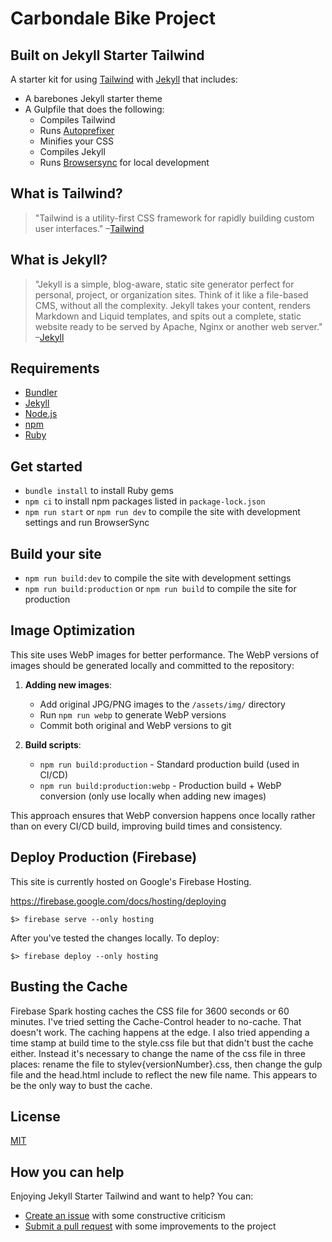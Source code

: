 # Carbondale Bike Project

## Built on Jekyll Starter Tailwind

A starter kit for using [Tailwind](https://tailwindcss.com) with [Jekyll](https://jekyllrb.com/) that includes:

- A barebones Jekyll starter theme
- A Gulpfile that does the following:
  - Compiles Tailwind
  - Runs [Autoprefixer](https://github.com/postcss/autoprefixer)
  - Minifies your CSS
  - Compiles Jekyll
  - Runs [Browsersync](https://www.browsersync.io/) for local development

## What is Tailwind?

> "Tailwind is a utility-first CSS framework for rapidly building custom user interfaces."
> –[Tailwind](https://tailwindcss.com)

## What is Jekyll?

> "Jekyll is a simple, blog-aware, static site generator perfect for personal, project, or organization sites. Think of it like a file-based CMS, without all the complexity. Jekyll takes your content, renders Markdown and Liquid templates, and spits out a complete, static website ready to be served by Apache, Nginx or another web server."
> –[Jekyll](https://jekyllrb.com/)

## Requirements

- [Bundler](http://bundler.io/)
- [Jekyll](https://jekyllrb.com/)
- [Node.js](https://nodejs.org/en/)
- [npm](https://www.npmjs.com/)
- [Ruby](https://www.ruby-lang.org/en/)

## Get started

- `bundle install` to install Ruby gems
- `npm ci` to install npm packages listed in `package-lock.json`
- `npm run start` or `npm run dev` to compile the site with development settings and run BrowserSync

## Build your site

- `npm run build:dev` to compile the site with development settings
- `npm run build:production` or `npm run build` to compile the site for production

## Image Optimization

This site uses WebP images for better performance. The WebP versions of images should be generated locally and committed to the repository:

1. **Adding new images**:

   - Add original JPG/PNG images to the `/assets/img/` directory
   - Run `npm run webp` to generate WebP versions
   - Commit both original and WebP versions to git

2. **Build scripts**:
   - `npm run build:production` - Standard production build (used in CI/CD)
   - `npm run build:production:webp` - Production build + WebP conversion (only use locally when adding new images)

This approach ensures that WebP conversion happens once locally rather than on every CI/CD build, improving build times and consistency.

## Deploy Production (Firebase)

This site is currently hosted on Google's Firebase Hosting.

https://firebase.google.com/docs/hosting/deploying

`$> firebase serve --only hosting`

After you've tested the changes locally. To deploy:

`$> firebase deploy --only hosting`

## Busting the Cache

Firebase Spark hosting caches the CSS file for 3600 seconds or 60 minutes. I've tried setting the Cache-Control header to no-cache. That doesn't work. The caching happens at the edge. I also tried appending a time stamp at build time to the style.css file but that didn't bust the cache either. Instead it's necessary to change the name of the css file in three places: rename the file to stylev{versionNumber}.css, then change the gulp file and the head.html include to reflect the new file name. This appears to be the only way to bust the cache.

## License

[MIT](https://github.com/taylorbryant/jekyll-starter-tailwind/blob/master/LICENSE.md)

## How you can help

Enjoying Jekyll Starter Tailwind and want to help? You can:

- [Create an issue](https://github.com/taylorbryant/jekyll-starter-tailwind/issues/new) with some constructive criticism
- [Submit a pull request](https://github.com/taylorbryant/jekyll-starter-tailwind/compare) with some improvements to the project
